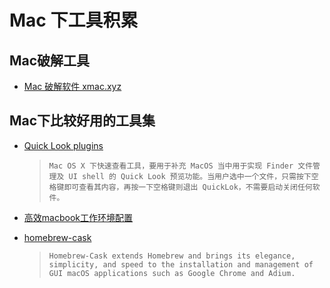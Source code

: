 # Mac 下工具积累

## Mac破解工具

* [Mac 破解软件 xmac.xyz](http://macapp.xyz/)

## Mac下比较好用的工具集

* [Quick Look plugins](https://github.com/sindresorhus/quick-look-plugins)
  >`Mac OS X 下快速查看工具，要用于补充 MacOS 当中用于实现 Finder 文件管理及 UI shell 的 Quick Look 预览功能。当用户选中一个文件，只需按下空格键即可查看其内容，再按一下空格键则退出 QuickLok，不需要启动关闭任何软件。`

* [高效macbook工作环境配置](http://xialeizhou.com/2019/06/23/%E9%AB%98%E6%95%88macbook%E5%B7%A5%E4%BD%9C%E7%8E%AF%E5%A2%83%E9%85%8D%E7%BD%AE/)

* [homebrew-cask](https://github.com/caskroom/homebrew-cask)
  >`Homebrew-Cask extends Homebrew and brings its elegance, simplicity, and speed to the installation and management of GUI macOS applications such as Google Chrome and Adium.`
